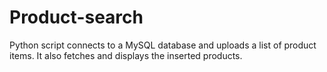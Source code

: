 # Product-search
Python script connects to a MySQL database and uploads a list of product items. It also fetches and displays the inserted products.
